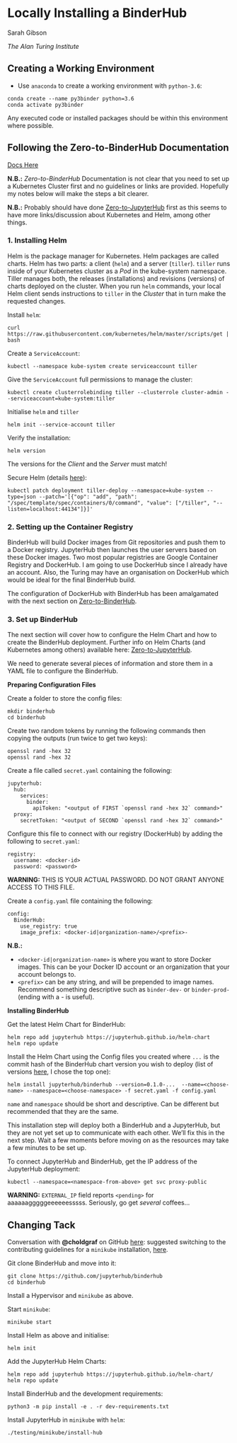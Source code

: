 # Locally Installing a BinderHub

Sarah Gibson

_The Alan Turing Institute_

## Creating a Working Environment

* Use `anaconda` to create a working environment with `python-3.6`:
```
conda create --name py3binder python=3.6
conda activate py3binder
```

Any executed code or installed packages should be within this environment where possible.

## Following the Zero-to-BinderHub Documentation

[Docs Here](https://binderhub.readthedocs.io/en/latest/)

**N.B.:** _Zero-to-BinderHub_ Documentation is not clear that you need to set up a Kubernetes Cluster first and no guidelines or links are provided. Hopefully my notes below will make the steps a bit clearer.

**N.B.:** Probably should have done [Zero-to-JupyterHub](https://zero-to-jupyterhub.readthedocs.io/en/latest/index.html) first as this seems to have more links/discussion about Kubernetes and Helm, among other things.

### 1. Installing Helm

Helm is the package manager for Kubernetes. Helm packages are called charts. Helm has two parts: a client (`helm`) and a server (`tiller`). `tiller` runs inside of your Kubernetes cluster as a _Pod_ in the kube-system namespace. Tiller manages both, the releases (installations) and revisions (versions) of charts deployed on the cluster. When you run `helm` commands, your local Helm client sends instructions to `tiller` in the _Cluster_ that in turn make the requested changes.

Install `helm`:
```
curl https://raw.githubusercontent.com/kubernetes/helm/master/scripts/get | bash
```

Create a `ServiceAccount`:
```
kubectl --namespace kube-system create serviceaccount tiller
```

Give the `ServiceAccount` full permissions to manage the cluster:
```
kubectl create clusterrolebinding tiller --clusterrole cluster-admin --serviceaccount=kube-system:tiller
```

Initialise `helm` and `tiller`
```
helm init --service-account tiller
```

Verify the installation:
```
helm version
```
The versions for the _Client_ and the _Server_ must match!

Secure Helm (details [here](https://engineering.bitnami.com/articles/helm-security.html)):
```
kubectl patch deployment tiller-deploy --namespace=kube-system --type=json --patch='[{"op": "add", "path": "/spec/template/spec/containers/0/command", "value": ["/tiller", "--listen=localhost:44134"]}]'
```

### 2. Setting up the Container Registry

BinderHub will build Docker images from Git repositories and push them to a Docker registry. JupyterHub then launches the user servers based on these Docker images. Two most popular registries are Google Container Registry and DockerHub. I am going to use DockerHub since I already have an account. Also, the Turing may have an organisation on DockerHub which would be ideal for the final BinderHub build.

The configuration of DockerHub with BinderHub has been amalgamated with the next section on [Zero-to-BinderHub](https://binderhub.readthedocs.io/en/latest/).

### 3. Set up BinderHub

The next section will cover how to configure the Helm Chart and how to create the BinderHub deployment. Further info on Helm Charts (and Kubernetes among others) available here: [Zero-to-JupyterHub](https://zero-to-jupyterhub.readthedocs.io/en/latest/tools.html#helm).

We need to generate several pieces of information and store them in a YAML file to configure the BinderHub.

**Preparing Configuration Files**

Create a folder to store the config files:
```
mkdir binderhub
cd binderhub
```

Create two random tokens by running the following commands then copying the outputs (run twice to get two keys):
```
openssl rand -hex 32
openssl rand -hex 32
```

Create a file called `secret.yaml` containing the following:
```
jupyterhub:
  hub:
    services:
      binder:
        apiToken: "<output of FIRST `openssl rand -hex 32` command>"
  proxy:
    secretToken: "<output of SECOND `openssl rand -hex 32` command>"
```

Configure this file to connect with our registry (DockerHub) by adding the following to `secret.yaml`:
```
registry:
  username: <docker-id>
  password: <password>
```
**WARNING:** THIS IS YOUR ACTUAL PASSWORD. DO NOT GRANT ANYONE ACCESS TO THIS FILE.

Create a `config.yaml` file containing the following:
```
config:
  BinderHub:
    use_registry: true
    image_prefix: <docker-id|organization-name>/<prefix>-
```
**N.B.:**
* `<docker-id|organization-name>` is where you want to store Docker images. This can be your Docker ID account or an organization that your account belongs to.
* `<prefix>` can be any string, and will be prepended to image names. Recommend something descriptive such as `binder-dev-` or `binder-prod-` (ending with a - is useful).

**Installing BinderHub**

Get the latest Helm Chart for BinderHub:
```
helm repo add jupyterhub https://jupyterhub.github.io/helm-chart
helm repo update
```

Install the Helm Chart using the Config files you created where `...` is the commit hash of the BinderHub chart version you wish to deploy (list of versions [here](https://jupyterhub.github.io/helm-chart/#development-releases-binderhub), I chose the top one):
```
helm install jupyterhub/binderhub --version=0.1.0-...  --name=<choose-name> --namespace=<choose-namespace> -f secret.yaml -f config.yaml
```
`name` and `namespace` should be short and descriptive. Can be different but recommended that they are the same.

This installation step will deploy both a BinderHub and a JupyterHub, but they are not yet set up to communicate with each other. We’ll fix this in the next step. Wait a few moments before moving on as the resources may take a few minutes to be set up.

To connect JupyterHub and BinderHub, get the IP address of the JupyterHub deployment:
```
kubectl --namespace=<namespace-from-above> get svc proxy-public
```
**WARNING:** `EXTERNAL_IP` field reports `<pending>` for aaaaaagggggeeeeeesssss. Seriously, go get _several_ coffees...

## Changing Tack
Conversation with **@choldgraf** on GitHub [here](https://github.com/jupyterhub/binderhub/issues/695): suggested switching to the contributing guidelines for a `minikube` installation, [here](https://github.com/jupyterhub/binderhub/blob/master/CONTRIBUTING.md).

Git clone BinderHub and move into it:
```
git clone https://github.com/jupyterhub/binderhub
cd binderhub
```

Install a Hypervisor and `minikube` as above.

Start `minikube`:
```
minikube start
```

Install Helm as above and initialise:
```
helm init
```

Add the JupyterHub Helm Charts:
```
helm repo add jupyterhub https://jupyterhub.github.io/helm-chart/
helm repo update
```

Install BinderHub and the development requirements:
```
python3 -m pip install -e . -r dev-requirements.txt
```

Install JupyterHub in `minikube` with `helm`:
```
./testing/minikube/install-hub
```